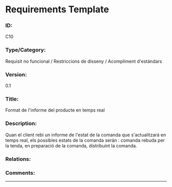 # Requirements Template
### ID: 
C10
### Type/Category: 
Requisit no funcional / Restriccions de disseny / Acompliment d'estándars
### Version: 
0.1
### Title: 
Format de l'informe del producte en temps real
### Description: 
Quan el client rebi un informe de l'estat de la comanda que s'actualitzará en temps real, els possibles estats de la comanda serán : comanda rebuda per la tenda, en preparació de la comanda, distribuint la comanda.
### Relations: 
### Comments: 
---